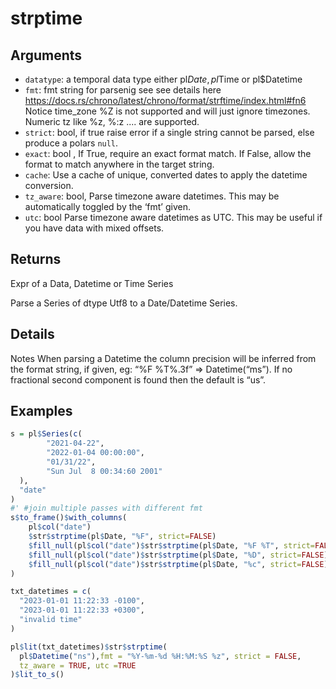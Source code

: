 # strptime

## Arguments

- `datatype`: a temporal data type either pl$Date, pl$Time or pl$Datetime
- `fmt`: fmt string for parsenig see see details here https://docs.rs/chrono/latest/chrono/format/strftime/index.html#fn6 Notice time_zone %Z is not supported and will just ignore timezones. Numeric tz like %z, %:z .... are supported.
- `strict`: bool, if true raise error if a single string cannot be parsed, else produce a polars `null`.
- `exact`: bool , If True, require an exact format match. If False, allow the format to match anywhere in the target string.
- `cache`: Use a cache of unique, converted dates to apply the datetime conversion.
- `tz_aware`: bool, Parse timezone aware datetimes. This may be automatically toggled by the ‘fmt’ given.
- `utc`: bool Parse timezone aware datetimes as UTC. This may be useful if you have data with mixed offsets.

## Returns

Expr of a Data, Datetime or Time Series

Parse a Series of dtype Utf8 to a Date/Datetime Series.

## Details

Notes When parsing a Datetime the column precision will be inferred from the format string, if given, eg: “%F %T%.3f” => Datetime(“ms”). If no fractional second component is found then the default is “us”.

## Examples

```r
s = pl$Series(c(
        "2021-04-22",
        "2022-01-04 00:00:00",
        "01/31/22",
        "Sun Jul  8 00:34:60 2001"
  ),
  "date"
)
#' #join multiple passes with different fmt
s$to_frame()$with_columns(
    pl$col("date")
    $str$strptime(pl$Date, "%F", strict=FALSE)
    $fill_null(pl$col("date")$str$strptime(pl$Date, "%F %T", strict=FALSE))
    $fill_null(pl$col("date")$str$strptime(pl$Date, "%D", strict=FALSE))
    $fill_null(pl$col("date")$str$strptime(pl$Date, "%c", strict=FALSE))
)

txt_datetimes = c(
  "2023-01-01 11:22:33 -0100",
  "2023-01-01 11:22:33 +0300",
  "invalid time"
)

pl$lit(txt_datetimes)$str$strptime(
  pl$Datetime("ns"),fmt = "%Y-%m-%d %H:%M:%S %z", strict = FALSE,
  tz_aware = TRUE, utc =TRUE
)$lit_to_s()
```